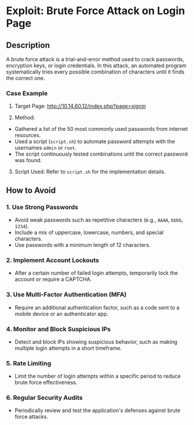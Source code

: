 # Exploit: Brute Force Attack on Login Page

## Description
A brute force attack is a trial-and-error method used to crack passwords, encryption keys, or login credentials. In this attack, an automated program systematically tries every possible combination of characters until it finds the correct one.

### Case Example
1. Target Page: 
http://10.14.60.12/index.php?page=signin


2. Method:
- Gathered a list of the 50 most commonly used passwords from internet resources.
- Used a script (`script.sh`) to automate password attempts with the usernames `admin` or `root`.
- The script continuously tested combinations until the correct password was found.

3. Script Used:
Refer to `script.sh` for the implementation details.

## How to Avoid

### 1. Use Strong Passwords
- Avoid weak passwords such as repetitive characters (e.g., `AAAA`, `bbbb`, `1234`).
- Include a mix of uppercase, lowercase, numbers, and special characters.
- Use passwords with a minimum length of 12 characters.

### 2. Implement Account Lockouts
- After a certain number of failed login attempts, temporarily lock the account or require a CAPTCHA.

### 3. Use Multi-Factor Authentication (MFA)
- Require an additional authentication factor, such as a code sent to a mobile device or an authenticator app.

### 4. Monitor and Block Suspicious IPs
- Detect and block IPs showing suspicious behavior, such as making multiple login attempts in a short timeframe.

### 5. Rate Limiting
- Limit the number of login attempts within a specific period to reduce brute force effectiveness.

### 6. Regular Security Audits
- Periodically review and test the application's defenses against brute force attacks.

